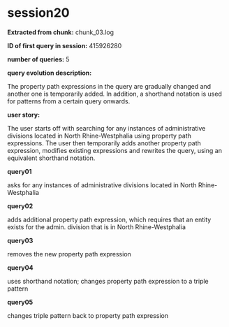 # session20
**Extracted from chunk:** chunk_03.log

**ID of first query in session:** 415926280

**number of queries:** 5

**query evolution description:**

The property path expressions in the query are gradually changed and another one is temporarily added. In addition, a shorthand notation is used for patterns from a certain query onwards.

**user story:**

The user starts off with searching for any instances of administrative divisions located in North Rhine-Westphalia using property path expressions. The user then temporarily adds another property path expression, modifies existing expressions and rewrites the query, using an equivalent shorthand notation.

**query01**

asks for any instances of administrative divisions located in North Rhine-Westphalia

**query02**

adds additional property path expression, which requires that an entity exists for the admin. division that is in North Rhine-Westphalia

**query03**

removes the new property path expression

**query04**

uses shorthand notation; changes property path expression to a triple pattern

**query05**

changes triple pattern back to property path expression
